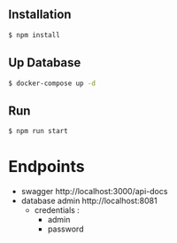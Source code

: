 ##  Installation
```bash
$ npm install
```

## Up Database
```bash
$ docker-compose up -d
```

## Run
```bash
$ npm run start
```

# Endpoints

 - swagger http://localhost:3000/api-docs
 - database admin http://localhost:8081
	 - credentials :
		 - admin
		 - password
